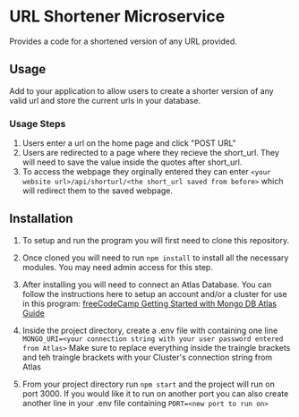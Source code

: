 # URL Shortener Microservice
Provides a code for a shortened version of any URL provided.

## Usage
Add to your application to allow users to create a shorter version of any valid url and store the current urls in your database.
### Usage Steps
1. Users enter a url on the home page and click "POST URL"
2. Users are redirected to a page where they recieve the short_url. They will need to save the value inside the quotes after short_url.
3. To access the webpage they orginally entered they can enter `<your website url>/api/shorturl/<the short_url saved from before>` which will redirect them to the saved webpage.


## Installation

1. To setup and run the program you will first need to clone this repository.

2. Once cloned you will need to run `npm install` to install all the necessary modules. You may need admin access for this step.

3. After installing you will need to connect an Atlas Database. You can follow the instructions here to setup an account and/or a cluster for use in this program:
[freeCodeCamp Getting Started with Mongo DB Atlas Guide](https://www.freecodecamp.org/news/get-started-with-mongodb-atlas/)

4. Inside the project directory, create a .env file with containing one line `MONGO_URI=<your connection string with your user password entered from Atlas>` Make sure to replace everything inside the traingle brackets and teh traingle brackets with your Cluster's connection string from Atlas

5. From your project directory run `npm start` and the project will run on port 3000. If you would like it to run on another port you can also create another line in your .env file containing `PORT=<new port to run on>`
